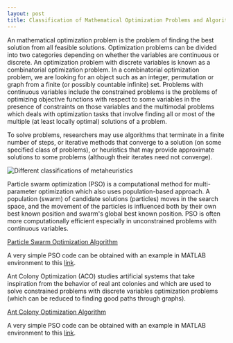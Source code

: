 ```yaml
---
layout: post
title: Classification of Mathematical Optimization Problems and Algorithms. 
---
```


 An mathematical optimization problem is the problem of finding the best solution from all feasible solutions. Optimization problems can be divided into two categories depending on whether the variables are continuous or discrete. An optimization problem with discrete variables is known as a combinatorial optimization problem. In a combinatorial optimization problem, we are looking for an object such as an integer, permutation or graph from a finite (or possibly countable infinite) set. Problems with continuous variables include the constrained problems is the problems of optimizing objective functions with respect to some variables in the presence of constraints on those variables and the  multimodal problems which deals with optimization tasks that involve finding all or most of the multiple (at least locally optimal) solutions of a problem.

To solve problems, researchers may use algorithms that terminate in a finite number of steps, or iterative methods that converge to a solution (on some specified class of problems), or heuristics that may provide approximate solutions to some problems (although their iterates need not converge).

![Different classifications of metaheuristics](https://upload.wikimedia.org/wikipedia/commons/thumb/c/c3/Metaheuristics_classification.svg/630px-Metaheuristics_classification.svg.png)

Particle swarm optimization (PSO) is a computational method for multi-parameter optimization which also uses population-based approach. A population (swarm) of candidate solutions (particles) moves in the search space, and the movement of the particles is influenced both by their own best known position and swarm's global best known position. PSO is often more computationally efficient especially in unconstrained problems with continuous variables.


[Particle Swarm Optimization Algorithm](https://www.youtube.com/watch?v=HT15dq9Af7Q)


A very simple PSO code can be obtained with an example in MATLAB environment to this [link](http://www.mathworks.com/help/gads/particle-swarm-optimization-algorithm.html).


Ant Colony Optimization (ACO) studies artificial systems that take inspiration from the behavior of real ant colonies and which are used to solve constrained problems with discrete variables optimization problems (which can be reduced to finding good paths through graphs).

[Ant Colony Optimization Algorithm](https://www.youtube.com/watch?v=D58nLNLkb0I)

A very simple PSO code can be obtained with an example in MATLAB environment to this [link](http://www.aco-metaheuristic.org/aco-code/).

